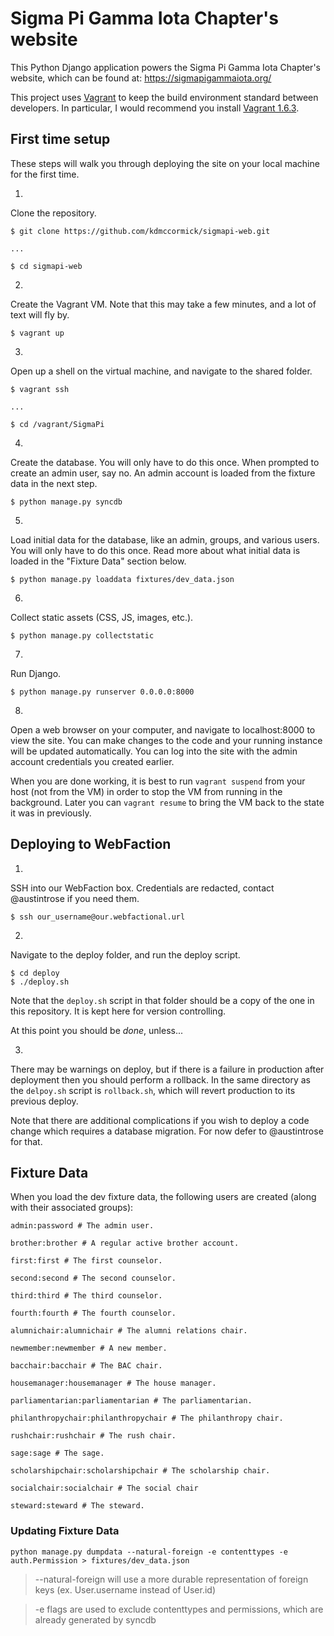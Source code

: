 # Sigma Pi Gamma Iota Chapter's website

This Python Django application powers the Sigma Pi Gamma Iota Chapter's website, which can be found at: https://sigmapigammaiota.org/

This project uses [Vagrant](https://www.vagrantup.com/) to keep the build environment standard between developers. In particular, I would recommend you install [Vagrant 1.6.3](https://www.vagrantup.com/download-archive/v1.6.3.html).

## First time setup

These steps will walk you through deploying the site on your local machine for the first time.

1.
  Clone the repository.

  ```
  $ git clone https://github.com/kdmccormick/sigmapi-web.git

  ...

  $ cd sigmapi-web
  ```

2.
  Create the Vagrant VM. Note that this may take a few minutes, and a lot of text will fly by.

  ```
  $ vagrant up
  ```

3.
  Open up a shell on the virtual machine, and navigate to the shared folder.

  ```
  $ vagrant ssh

  ...

  $ cd /vagrant/SigmaPi
  ```

4.
  Create the database. You will only have to do this once. When prompted to create an admin user, say no. An admin account is loaded from the fixture data in the next step.

  ```
  $ python manage.py syncdb
  ```

5.
  Load initial data for the database, like an admin, groups, and various users. You will only have to do this once. Read more about what initial data is loaded in the "Fixture Data" section below.

  ```
  $ python manage.py loaddata fixtures/dev_data.json
  ```

6.
  Collect static assets (CSS, JS, images, etc.).

  ```
  $ python manage.py collectstatic
  ```

7.
  Run Django.

  ```
  $ python manage.py runserver 0.0.0.0:8000
  ```

8.
  Open a web browser on your computer, and navigate to localhost:8000 to view the site. You can make changes to the code and your running instance will be updated automatically. You can log into the site with the admin account credentials you created earlier.

  When you are done working, it is best to run `vagrant suspend` from your host (not from the VM) in order to stop the VM from running in the background. Later you can `vagrant resume` to bring the VM back to the state it was in previously.


## Deploying to WebFaction

1.
  SSH into our WebFaction box. Credentials are redacted, contact @austintrose if you need them.

  ```
  $ ssh our_username@our.webfactional.url
  ```

2.
  Navigate to the deploy folder, and run the deploy script.

  ```
  $ cd deploy
  $ ./deploy.sh
  ```

  Note that the `deploy.sh` script in that folder should be a copy of the one in this repository. It is kept here for version controlling.

  At this point you should be *done*, unless...

3.
  There may be warnings on deploy, but if there is a failure in production after deployment then you should perform a rollback. In the same directory as the `delpoy.sh` script is `rollback.sh`, which will revert production to its previous deploy.

Note that there are additional complications if you wish to deploy a code change which requires a database migration. For now defer to @austintrose for that.

## Fixture Data

When you load the dev fixture data, the following users are created (along with their associated groups):

```
admin:password # The admin user.

brother:brother # A regular active brother account.

first:first # The first counselor.

second:second # The second counselor.

third:third # The third counselor.

fourth:fourth # The fourth counselor.

alumnichair:alumnichair # The alumni relations chair.

newmember:newmember # A new member.

bacchair:bacchair # The BAC chair.

housemanager:housemanager # The house manager.

parliamentarian:parliamentarian # The parliamentarian.

philanthropychair:philanthropychair # The philanthropy chair.

rushchair:rushchair # The rush chair.

sage:sage # The sage.

scholarshipchair:scholarshipchair # The scholarship chair.

socialchair:socialchair # The social chair

steward:steward # The steward.
```

### Updating Fixture Data

```
python manage.py dumpdata --natural-foreign -e contenttypes -e auth.Permission > fixtures/dev_data.json
```
> --natural-foreign will use a more durable representation of foreign keys (ex. User.username instead of User.id)

> -e flags are used to exclude contenttypes and permissions, which are already generated by syncdb
